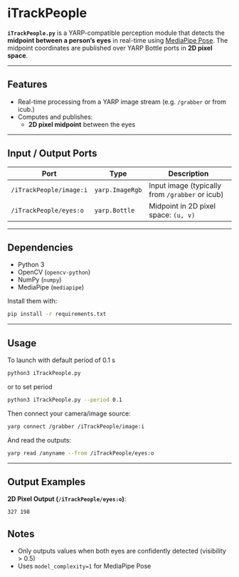 # iTrackPeople

**`iTrackPeople.py`** is a YARP-compatible perception module that detects the **midpoint between a person’s eyes** in real-time using [MediaPipe Pose](https://ai.google.dev/edge/mediapipe/solutions/vision/pose_landmarker). The midpoint coordinates are published over YARP Bottle ports in **2D pixel space**.

---

## Features

- Real-time processing from a YARP image stream (e.g. `/grabber` or from icub.)
- Computes and publishes:
  - **2D pixel midpoint** between the eyes

---

## Input / Output Ports

| Port | Type | Description |
|------|------|-------------|
| `/iTrackPeople/image:i`   | `yarp.ImageRgb` | Input image (typically from `/grabber` or icub) |
| `/iTrackPeople/eyes:o`    | `yarp.Bottle`   | Midpoint in 2D pixel space: `(u, v)` |
---

## Dependencies

- Python 3
- OpenCV (`opencv-python`)
- NumPy (`numpy`)
- MediaPipe (`mediapipe`)

Install them with:

```bash
pip install -r requirements.txt
```

---

## Usage
To launch with default period of 0.1 s

```bash
python3 iTrackPeople.py
```
or to set period

```bash
python3 iTrackPeople.py --period 0.1
```

Then connect your camera/image source:

```bash
yarp connect /grabber /iTrackPeople/image:i
```

And read the outputs:

```bash
yarp read /anyname --from /iTrackPeople/eyes:o
```

---

## Output Examples

**2D Pixel Output (`/iTrackPeople/eyes:o`)**:
```
327 198
```

## Notes
- Only outputs values when both eyes are confidently detected (visibility > 0.5)
- Uses `model_complexity=1` for MediaPipe Pose
